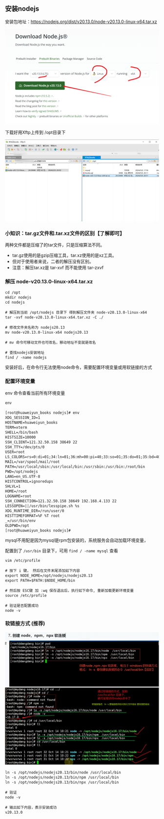 ## 安装nodejs

安装包地址：https://nodejs.org/dist/v20.13.0/node-v20.13.0-linux-x64.tar.xz

![](./image/14.png)

下载好用Xftp上传到 /opt目录下

![](./image/15.png)

### 小知识：tar.gz文件和.tar.xz文件的区别【了解即可】

两种文件都是压缩了的tar文件，只是压缩算法不同。
- tar.gz使用的是gzip压缩工具，tar.xz使用的是xz工具。
- 但对于使用者来说，二者的解压没有区别。
- 注意：解压tar.xz是 tar-xvf 而不能使用 tar-zxvf

### 解压 node-v20.13.0-linux-x64.tar.xz

```
cd /opt
mkdir nodejs
cd nodejs

# 解压到当前 /opt/nodejs 目录下 得到解压文件夹 node-v20.13.0-linux-x64
tar -xvf node-v20.13.0-linux-x64.tar.xz -C ./

# 修改文件夹名称为 nodejs20.13
mv node-v20.13.0-linux-x64 nodejs20.13

# mv 命令可移动文件也可改名，移动地址不变就是改名

# 查找nodejs安装地址
find / -name nodejs

```
安装好后，在命令行无法使用node命令，需要配置环境变量或用软链接的方式

### 配置环境变量
env 命令查看当前所有环境变量
```
env

[root@huaweiyun_books nodejs]# env
XDG_SESSION_ID=1
HOSTNAME=huaweiyun_books
TERM=xterm
SHELL=/bin/bash
HISTSIZE=10000
SSH_CLIENT=121.32.50.158 38649 22
SSH_TTY=/dev/pts/0
USER=root
LS_COLORS=rs=0:di=01;34:ln=01;36:mh=00:pi=40;33:so=01;35:do=01;35:bd=40;
MAIL=/var/spool/mail/root
PATH=/usr/local/sbin:/usr/local/bin:/usr/sbin:/usr/bin:/root/bin
PWD=/opt/nodejs
LANG=en_US.UTF-8
HISTCONTROL=ignoredups
SHLVL=1
HOME=/root
LOGNAME=root
SSH_CONNECTION=121.32.50.158 38649 192.168.4.133 22
LESSOPEN=||/usr/bin/lesspipe.sh %s
XDG_RUNTIME_DIR=/run/user/0
HISTTIMEFORMAT=%F %T root 
_=/usr/bin/env
OLDPWD=/opt
[root@huaweiyun_books nodejs]# 

```

mysql不用配是因为mysql是rpm包安装的，系统服务会自动加载环境变量，

配置到了 `/usr/bin` 目录下，可用 `find / -name mysql` 查看

```
vim /etc/profile

# 按下 i 键， 然后在文件末尾添加如下内容
export NODE_HOME=/opt/nodejs/nodejs20.13
export PATH=$PATH:$NODE_HOME/bin

# 然后按 ESC键 加 :wq 保存退出后，执行如下命令, 重新加载更新环境变量
source /etc/profile

# 验证是否配置成功
node -v

```

### 软链接方式 (推荐)
![](./image/16.png)
![](./image/17.png)
```
ln -s /opt/nodejs/nodejs20.13/bin/node /usr/local/bin
ln -s /opt/nodejs/nodejs20.13/bin/npm /usr/local/bin
ln -s /opt/nodejs/nodejs20.13/bin/npx /usr/local/bin

# 验证
node -v

# 输出如下内容，表示安装成功
v20.13.0
```


 



 
